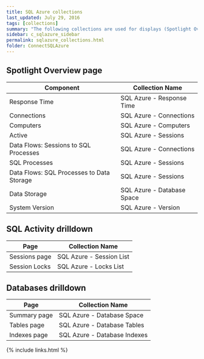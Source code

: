 ```yaml
---
title: SQL Azure collections
last_updated: July 29, 2016
tags: [collections]
summary: "The following collections are used for displays (Spotlight Overview page components and drilldowns)."
sidebar: c_sqlazure_sidebar
permalink: sqlazure_collections.html
folder: ConnectSQLAzure
---
```



## Spotlight Overview page

Component | Collection Name
----------|----------------
Response Time | SQL Azure - Response Time
Connections | SQL Azure - Connections
Computers | SQL Azure - Computers
Active | SQL Azure - Sessions
Data Flows: Sessions to SQL Processes | SQL Azure - Connections
SQL Processes | SQL Azure - Sessions
Data Flows: SQL Processes to Data Storage | SQL Azure - Sessions
Data Storage | SQL Azure - Database Space
System Version | SQL Azure - Version

## SQL Activity drilldown

Page | Collection Name
----------|----------------
Sessions page | SQL Azure - Session List   
Session Locks | SQL Azure - Locks List

## Databases drilldown

Page | Collection Name
----------|----------------
Summary page | SQL Azure - Database Space   
Tables page | SQL Azure - Database Tables   
Indexes page | SQL Azure - Database Indexes


{% include links.html %}
